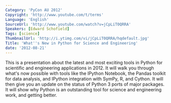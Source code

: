 ```yaml
---
Category: 'PyCon AU 2012'
Copyright: 'http://www.youtube.com/t/terms'
Language: 'English'
SourceUrl: 'http://www.youtube.com/watch?v=jCpLiT0QRRA'
Speakers: [Edward Schofield]
Tags: [science]
ThumbnailUrl: 'http://i.ytimg.com/vi/jCpLiT0QRRA/hqdefault.jpg'
Title: 'What''s New in Python for Science and Engineering'
date: '2012-08-21'
---
```

This is a presentation about the latest and most exciting tools in Python for
scientific and engineering applications in 2012. It will walk you through
what's now possible with tools like the IPython Notebook, the Pandas toolkit
for data analysis, and IPython integration with SymPy, R, and Cython. It will
then give you an update on the status of Python 3 ports of major packages. It
will show why Python is an outstanding tool for science and engineering work,
and getting better.

